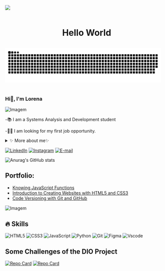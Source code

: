 

<!--divisor-->
<img src="https://user-images.githubusercontent.com/73097560/115834477-dbab4500-a447-11eb-908a-139a6edaec5c.gif">

<!--título-->
<div id="user-content-toc">
  <ul align="center">
    <summary><h1 style="display: inline-block">Hello World</h1></summary>
</div>

<!--- snake --->
<div align="center">
  <img  src="https://github.com/1999AZZAR/1999AZZAR/blob/main/resources/img/grid-snake.svg"
       alt="snake" /></a>
</div>

<br>

### Hi👋, I'm Lorena 
<p align="left">
<img width= 150px src="https://github.com/loohxy/loohxy/assets/157033794/cc7e4a85-d2ab-4aaa-b9c0-d8379064321d" alt="Imagem">

<p>
-📚 I am a Systems Analysis and Development student          


-👩‍💻 I am looking for my first job opportunity.


<!-- Dropdown -->
<details>
  <summary>✨ More about me✨</summary>

  I'm 21 years old and I live in Brazil. I joined this world of IT recently and I'm amazed and excited by everything I've seen and learned so far! This makes me more eager to evolve my learning and specialize in the area more and more!

  - 🎨I like playing games, watching anime, series and practically everything that involves art and creativity!
I am also interested in learning new languages ​​and enriching my inner culture.
</details>

[![LinkedIn](https://img.shields.io/badge/LinkedIn-0077B5?style=for-the-badge&logo=linkedin&logoColor=white)](https://www.linkedin.com/in/lorena-carvalho-1a8aa2262/) 
[![Instagram](https://img.shields.io/badge/Instagram-E4405F?style=for-the-badge&logo=instagram&logoColor=white)](https://www.instagram.com/loohxy/)
[![E-mail](https://img.shields.io/badge/Gmail-D14836?style=for-the-badge&logo=gmail&logoColor=white)](mailto:lorenafernandescarvalho536@gmail.com)


<!-- GithubStats -->
![Anurag's GitHub stats](https://github-readme-stats.vercel.app/api?username=Loohxy&theme=cobalt&show_icons=true)


<!-- Portfolio -->
## Portfolio:
- [Knowing JavaScript Functions](https://www.dio.me/certificate/6UMFH2ES)
- [Introduction to Creating Websites with HTML5 and CSS3](https://www.dio.me/certificate/DA22B7A5)
- [Code Versioning with Git and GitHub](https://www.dio.me/certificate/C2B96E6A)




<!-- GIF -->

<p align="left">
   <img align="center" width= 750px src="https://github.com/loohxy/loohxy/assets/157033794/64371404-fa95-4003-827a-cacd7cb8b18d" alt="Imagem">
  </p>



## 🔥 Skills
<!-- Skills: Programming Languages -->
  ![HTML5](https://img.shields.io/badge/HTML5-E34F26?style=for-the-badge&logo=html5&logoColor=white)
![CSS3](https://img.shields.io/badge/CSS3-1572B6?style=for-the-badge&logo=css3&logoColor=white)
![JavaScript](https://img.shields.io/badge/JavaScript-F7DF1E?style=for-the-badge&logo=javascript&logoColor=black)
![Python](https://img.shields.io/badge/python-3670A0?style=for-the-badge&logo=python&logoColor=ffdd54)
![Git](https://img.shields.io/badge/GIT-E44C30?style=for-the-badge&logo=git&logoColor=white)
![Figma](https://img.shields.io/badge/Figma-696969?style=for-the-badge&logo=figma&logoColor=figma)
![Vscode](https://img.shields.io/badge/Vscode-007ACC?style=for-the-badge&logo=visual-studio-code&logoColor=white)

## Some Challenges of the DIO Project
[![Repo Card](https://github-readme-stats.vercel.app/api/pin/?username=Loohxy&repo=dio-lab-open-source&bg_color=122936&border_color=FFF&show_icons=true&icon_color=0567ec&title_color=DA70D6&text_color=00FA9A)](https://github.com/Loohxy/)
[![Repo Card](https://github-readme-stats.vercel.app/api/pin/?username=Loohxy&repo=Curriculo&bg_color=122936&border_color=FFF&show_icons=true&icon_color=0567ec&title_color=DA70D6&text_color=00FA9A&)](https://github.com/Loohxy/Curriculo)







